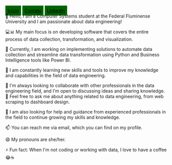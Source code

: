 <div class="button-container">
  <a href="https://github.com/ajulianajordao" class="button" style="border: 2px solid darkgreen; padding: 5px; color: black; background-color: darkgreen;">Início</a>
  <a href="mailto:julianaj.fernandes@hotmail.com" class="button" style="border: 2px solid darkgreen; padding: 5px; color: black; background-color: darkgreen;">Contato</a>
  <a href="https://www.linkedin.com/in/juliana-jordao-fernandes/" class="button" style="border: 2px solid darkgreen; padding: 5px; color: black; background-color: darkgreen;">LinkedIn</a>
</div>
👋 Hello, I am a Computer Systems student at the Federal Fluminense University and I am passionate about data engineering!

💻📊 My main focus is on developing software that covers the entire process of data collection, transformation, and visualization.

🔭 Currently, I am working on implementing solutions to automate data collection and streamline data transformation using Python and Business Intelligence tools like Power BI.

🌱 I am constantly learning new skills and tools to improve my knowledge and capabilities in the field of data engineering.

👯 I'm always looking to collaborate with other professionals in the data engineering field, and I'm open to discussing ideas and sharing knowledge. 💬 Feel free to ask me about anything related to data engineering, from web scraping to dashboard design.

🤔 I am also looking for help and guidance from experienced professionals in the field to continue growing my skills and knowledge.

📫 You can reach me via email, which you can find on my profile.

😄 My pronouns are she/her.

⚡ Fun fact: When I'm not coding or working with data, I love to have a coffee 😂☕️
